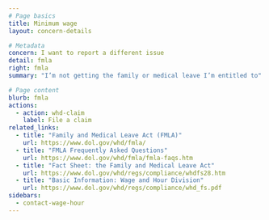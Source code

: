 ```yaml
---
# Page basics
title: Minimum wage
layout: concern-details

# Metadata
concern: I want to report a different issue
detail: fmla
right: fmla
summary: "I’m not getting the family or medical leave I’m entitled to"

# Page content
blurb: fmla
actions:
  - action: whd-claim
    label: File a claim
related_links:
  - title: "Family and Medical Leave Act (FMLA)"
    url: https://www.dol.gov/whd/fmla/
  - title: "FMLA Frequently Asked Questions"
    url: https://www.dol.gov/whd/fmla/fmla-faqs.htm
  - title: "Fact Sheet: the Family and Medical Leave Act"
    url: https://www.dol.gov/whd/regs/compliance/whdfs28.htm
  - title: "Basic Information: Wage and Hour Division"
    url: https://www.dol.gov/whd/regs/compliance/whd_fs.pdf
sidebars:
  - contact-wage-hour
---
```

